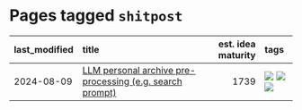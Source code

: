 # Pages tagged `shitpost`

|last_modified|title|est. idea maturity|tags
|:---|:---|---:|:---|
|2024-08-09|[LLM personal archive pre-processing (e.g. search prompt)](../personal_archive_prompt.md)|1739|[![](https://img.shields.io/badge/tag-public_good-3f3dc3)](../tags/public_good.md) [![](https://img.shields.io/badge/tag-publication-394ee4)](../tags/publication.md) [![](https://img.shields.io/badge/tag-shitpost-48b79f)](../tags/shitpost.md)|